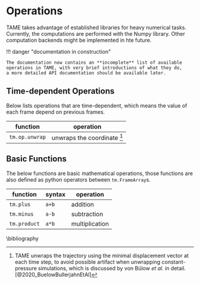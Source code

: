 # Operations

TAME takes advantage of established libraries for heavy numerical tasks.
Currently, the computations are performed with the Numpy library. Other
computation backends might be implemented in hte future.

!!! danger "documentation in construction"

    The documentation now contains an **incomplete** list of available
    operations in TAME, with very brief introductions of what they do,
    a more detailed API documentation should be available later.

## Time-dependent Operations

Below lists operations that are time-dependent, which means the value of each
frame depend on previous frames.

| function       | operation                        |
| -------------- | -------------------------------- |
| `tm.op.unwrap` | unwraps the coordinate [^unwrap] |

[^unwrap]:
    TAME unwraps the trajectory using the minimal displacement vector at each
    time step, to avoid possible artifact when unwrapping constant-pressure
    simulations, which is discussed by von Bülow _et al._ in
    detail.[@2020_BuelowBullerjahnEtAl]

## Basic Functions

The below functions are basic mathematical operations, those functions are
also defined as python operators between `tm.FrameArray`s.

| function     | syntax | operation      |
| ------------ | ------ | -------------- |
| `tm.plus`    | `a+b`  | addition       |
| `tm.minus`   | `a-b`  | subtraction    |
| `tm.product` | `a*b`  | multiplication |

\bibliography
